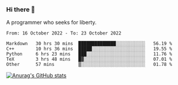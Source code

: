 ### Hi there 👋

<!--
**shejialuo/shejialuo** is a ✨ _special_ ✨ repository because its `README.md` (this file) appears on your GitHub profile.

Here are some ideas to get you started:

- 🔭 I’m currently working on ...
- 🌱 I’m currently learning ...
- 👯 I’m looking to collaborate on ...
- 🤔 I’m looking for help with ...
- 💬 Ask me about ...
- 📫 How to reach me: ...
- 😄 Pronouns: ...
- ⚡ Fun fact: ...
-->

A programmer who seeks for liberty.

<!--START_SECTION:waka-->

```text
From: 16 October 2022 - To: 23 October 2022

Markdown   30 hrs 30 mins  ██████████████░░░░░░░░░░░   56.19 %
C++        10 hrs 36 mins  █████░░░░░░░░░░░░░░░░░░░░   19.55 %
Python     6 hrs 23 mins   ███░░░░░░░░░░░░░░░░░░░░░░   11.76 %
TeX        3 hrs 48 mins   █▓░░░░░░░░░░░░░░░░░░░░░░░   07.01 %
Other      57 mins         ▒░░░░░░░░░░░░░░░░░░░░░░░░   01.78 %
```

<!--END_SECTION:waka-->

[![Anurag's GitHub stats](https://github-readme-stats.vercel.app/api?username=shejialuo&show_icons=true&theme=dracula)](https://github.com/anuraghazra/github-readme-stats)
